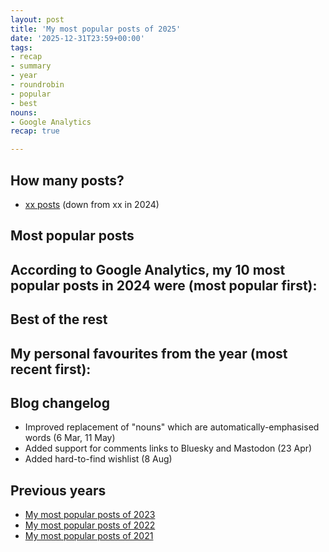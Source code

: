 ```yaml
---
layout: post
title: 'My most popular posts of 2025'
date: '2025-12-31T23:59+00:00'
tags:
- recap
- summary
- year
- roundrobin
- popular
- best
nouns:
- Google Analytics
recap: true

---
```



## How many posts?
- [xx posts](/search/?q=2024) (down from xx in 2024)

## Most popular posts
According to Google Analytics, my 10 most popular posts in 2024 were (most popular first):
- 

## Best of the rest
My personal favourites from the year (most recent first):
- 

## Blog changelog
- Improved replacement of "nouns" which are automatically-emphasised words (6 Mar, 11 May)
- Added support for comments links to Bluesky and Mastodon (23 Apr)
- Added hard-to-find wishlist (8 Aug)

## Previous years
- [My most popular posts of 2023](/2023/12/27/my-most-popular-posts-of-the-year/)
- [My most popular posts of 2022](/2022/12/31/my-most-popular-posts-of-the-year/)
- [My most popular posts of 2021](/2021/12/31/my-most-popular-posts-of-the-year/)
